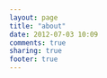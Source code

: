 ```yaml
---
layout: page
title: "about"
date: 2012-07-03 10:09
comments: true
sharing: true
footer: true
---
```

